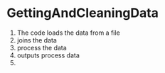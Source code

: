 # GettingAndCleaningData

1. The code loads the data from a file
2. joins the data
3. process the data
4. outputs process data
5.
